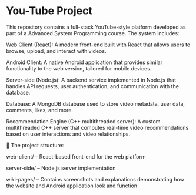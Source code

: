 # You-Tube Project
This repository contains a full-stack YouTube-style platform developed as part of a Advanced System Programming course. The system includes:

Web Client (React): A modern front-end built with React that allows users to browse, upload, and interact with videos.

Android Client: A native Android application that provides similar functionality to the web version, tailored for mobile devices.

Server-side (Node.js): A backend service implemented in Node.js that handles API requests, user authentication, and communication with the database.

Database: A MongoDB database used to store video metadata, user data, comments, likes, and more.

Recommendation Engine (C++ multithreaded server): A custom multithreaded C++ server that computes real-time video recommendations based on user interactions and video relationships.

📁 The project structure:

web-client/ – React-based front-end for the web platform

server-side/ – Node.js server implementation

wiki-pages/ – Contains screenshots and explanations demonstrating how the website and Android application look and function

